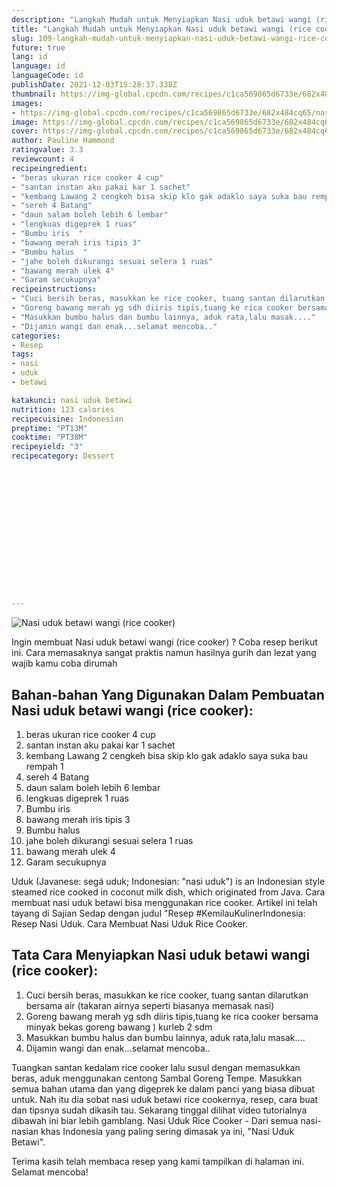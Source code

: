 ```yaml
---
description: "Langkah Mudah untuk Menyiapkan Nasi uduk betawi wangi (rice cooker), Enak"
title: "Langkah Mudah untuk Menyiapkan Nasi uduk betawi wangi (rice cooker), Enak"
slug: 109-langkah-mudah-untuk-menyiapkan-nasi-uduk-betawi-wangi-rice-cooker-enak
future: true
lang: id
language: id
languageCode: id
publishDate: 2021-12-03T15:28:37.338Z 
thumbnail: https://img-global.cpcdn.com/recipes/c1ca569865d6733e/682x484cq65/nasi-uduk-betawi-wangi-rice-cooker-foto-resep-utama.png
images:
- https://img-global.cpcdn.com/recipes/c1ca569865d6733e/682x484cq65/nasi-uduk-betawi-wangi-rice-cooker-foto-resep-utama.png
image: https://img-global.cpcdn.com/recipes/c1ca569865d6733e/682x484cq65/nasi-uduk-betawi-wangi-rice-cooker-foto-resep-utama.png
cover: https://img-global.cpcdn.com/recipes/c1ca569865d6733e/682x484cq65/nasi-uduk-betawi-wangi-rice-cooker-foto-resep-utama.png
author: Pauline Hammond
ratingvalue: 3.3
reviewcount: 4
recipeingredient:
- "beras ukuran rice cooker 4 cup"
- "santan instan aku pakai kar 1 sachet"
- "kembang Lawang 2 cengkeh bisa skip klo gak adaklo saya suka bau rempah 1"
- "sereh 4 Batang"
- "daun salam boleh lebih 6 lembar"
- "lengkuas digeprek 1 ruas"
- "Bumbu iris  "
- "bawang merah iris tipis 3"
- "Bumbu halus  "
- "jahe boleh dikurangi sesuai selera 1 ruas"
- "bawang merah ulek 4"
- "Garam secukupnya"
recipeinstructions:
- "Cuci bersih beras, masukkan ke rice cooker, tuang santan dilarutkan bersama air (takaran airnya seperti biasanya memasak nasi)"
- "Goreng bawang merah yg sdh diiris tipis,tuang ke rica cooker bersama minyak bekas goreng bawang ) kurleb 2 sdm"
- "Masukkan bumbu halus dan bumbu lainnya, aduk rata,lalu masak...."
- "Dijamin wangi dan enak...selamat mencoba.."
categories:
- Resep
tags:
- nasi
- uduk
- betawi

katakunci: nasi uduk betawi 
nutrition: 123 calories
recipecuisine: Indonesian
preptime: "PT13M"
cooktime: "PT38M"
recipeyield: "3"
recipecategory: Dessert


     
    
    
    
    
    
    
    
    
    
    
      
    
---
```



![Nasi uduk betawi wangi (rice cooker)](https://img-global.cpcdn.com/recipes/c1ca569865d6733e/682x484cq65/nasi-uduk-betawi-wangi-rice-cooker-foto-resep-utama.png)

Ingin membuat Nasi uduk betawi wangi (rice cooker) ? Coba resep berikut ini. Cara memasaknya sangat praktis namun hasilnya gurih dan lezat yang wajib kamu coba dirumah

<!--inarticleads1-->

## Bahan-bahan Yang Digunakan Dalam Pembuatan Nasi uduk betawi wangi (rice cooker):

1. beras ukuran rice cooker 4 cup
1. santan instan aku pakai kar 1 sachet
1. kembang Lawang 2 cengkeh bisa skip klo gak adaklo saya suka bau rempah 1
1. sereh 4 Batang
1. daun salam boleh lebih 6 lembar
1. lengkuas digeprek 1 ruas
1. Bumbu iris  
1. bawang merah iris tipis 3
1. Bumbu halus  
1. jahe boleh dikurangi sesuai selera 1 ruas
1. bawang merah ulek 4
1. Garam secukupnya

Uduk (Javanese: segá uduk; Indonesian: &#34;nasi uduk&#34;) is an Indonesian style steamed rice cooked in coconut milk dish, which originated from Java. Cara membuat nasi uduk betawi bisa menggunakan rice cooker. Artikel ini telah tayang di Sajian Sedap dengan judul &#34;Resep #KemilauKulinerIndonesia: Resep Nasi Uduk. Cara Membuat Nasi Uduk Rice Cooker. 

<!--inarticleads2-->

## Tata Cara Menyiapkan Nasi uduk betawi wangi (rice cooker):

1. Cuci bersih beras, masukkan ke rice cooker, tuang santan dilarutkan bersama air (takaran airnya seperti biasanya memasak nasi)
1. Goreng bawang merah yg sdh diiris tipis,tuang ke rica cooker bersama minyak bekas goreng bawang ) kurleb 2 sdm
1. Masukkan bumbu halus dan bumbu lainnya, aduk rata,lalu masak....
1. Dijamin wangi dan enak...selamat mencoba..


Tuangkan santan kedalam rice cooker lalu susul dengan memasukkan beras, aduk menggunakan centong Sambal Goreng Tempe. Masukkan semua bahan utama dan yang digeprek ke dalam panci yang biasa dibuat untuk. Nah itu dia sobat nasi uduk betawi rice cookernya, resep, cara buat dan tipsnya sudah dikasih tau. Sekarang tinggal dilihat video tutorialnya dibawah ini biar lebih gamblang. Nasi Uduk Rice Cooker - Dari semua nasi-nasian khas Indonesia yang paling sering dimasak ya ini, &#34;Nasi Uduk Betawi&#34;. 

Terima kasih telah membaca resep yang kami tampilkan di halaman ini. Selamat mencoba!
